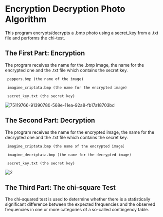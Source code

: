 # Encryption Decryption Photo Algorithm
This program encrypts/decrypts a .bmp photo using a secret_key from a .txt file and performs the chi-test.

## The First Part: Encryption
The program receives the name for the .bmp image, the name for the encrypted one and the .txt file which contains the secret key.
```
 peppers.bmp (the name of the image)
 
 imagine_criptata.bmp (the name for the encrypted image)
 
 secret_key.txt (the secret key)
```
![75119766-91390780-568e-11ea-92a8-fb17a18703bd](https://user-images.githubusercontent.com/56414737/75337834-6b7e4f00-5896-11ea-9904-5e652fa049db.png)


## The Second Part: Decryption
The program receives the name for the encrypted image, the name for the decrypted one and the .txt file which contains the secret key.
```
 imagine_criptata.bmp (the name of the encrypted image)
 
 imagine_decriptata.bmp (the name for the decrypted image)
 
 secret_key.txt (the secret key)
```
![2](https://user-images.githubusercontent.com/56414737/75338259-17c03580-5897-11ea-8f4e-98d7dbf18776.png)


## The Third Part: The chi-square Test
The chi-squared test is used to determine whether there is a statistically significant difference between the expected frequencies and the observed frequencies in one or more categories of a so-called contingency table.
